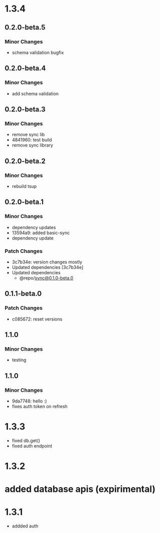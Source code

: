 # 1.3.4

## 0.2.0-beta.5

### Minor Changes

- schema validation bugfix

## 0.2.0-beta.4

### Minor Changes

- add schema validation

## 0.2.0-beta.3

### Minor Changes

- remove sync lib
- 4841960: test build
- remove sync library

## 0.2.0-beta.2

### Minor Changes

- rebuild tsup

## 0.2.0-beta.1

### Minor Changes

- dependency updates
- 13594a9: added basic-sync
- dependency update

### Patch Changes

- 3c7b34e: version changes mostly
- Updated dependencies [3c7b34e]
- Updated dependencies
  - @repo/sync@0.1.0-beta.0

## 0.1.1-beta.0

### Patch Changes

- c085672: reset versions

## 1.1.0

### Minor Changes

- testing

## 1.1.0

### Minor Changes

- 9da7748: hello :)
- fixes auth token on refresh

# 1.3.3

- fixed db.get()
- fixed auth endpoint

# 1.3.2

# added database apis (expirimental)

# 1.3.1

- addded auth
